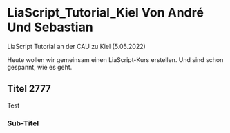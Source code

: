 # LiaScript_Tutorial_Kiel Von André Und Sebastian


LiaScript Tutorial an der CAU zu Kiel (5.05.2022)

Heute wollen wir gemeinsam einen LiaScript-Kurs erstellen.
Und sind schon gespannt, wie es geht.

## Titel 2777

Test

### Sub-Titel
